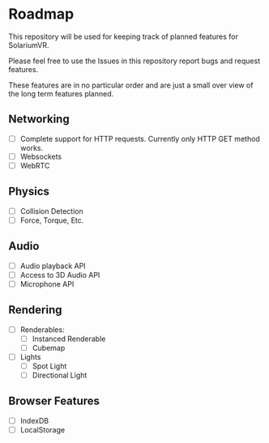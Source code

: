 # Roadmap

This repository will be used for keeping track of planned features for SolariumVR.

Please feel free to use the Issues in this repository report bugs and request features.

These features are in no particular order and are just a small over view of the long term features planned.

## Networking

- [ ] Complete support for HTTP requests. Currently only HTTP GET method works.
- [ ] Websockets
- [ ] WebRTC

## Physics

- [ ] Collision Detection
- [ ] Force, Torque, Etc.

## Audio

- [ ] Audio playback API
- [ ] Access to 3D Audio API
- [ ] Microphone API

## Rendering

- [ ] Renderables:
  - [ ] Instanced Renderable
  - [ ] Cubemap
  
- [ ] Lights
  - [ ] Spot Light
  - [ ] Directional Light
  
## Browser Features

 - [ ] IndexDB
 - [ ] LocalStorage
